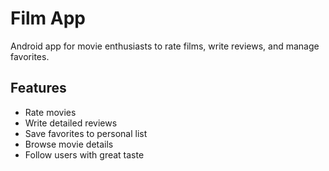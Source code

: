 # Film App

Android app for movie enthusiasts to rate films, write reviews, and manage favorites.

## Features
- Rate movies
- Write detailed reviews
- Save favorites to personal list
- Browse movie details
- Follow users with great taste 
